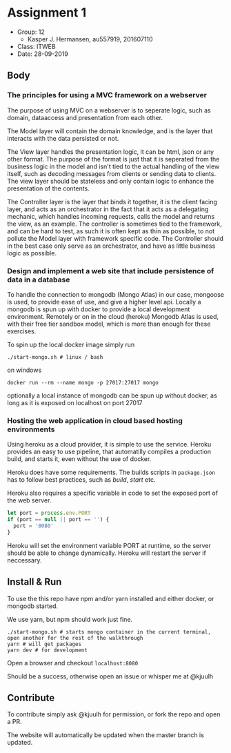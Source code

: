 # Assignment 1

- Group: 12
  - Kasper J. Hermansen, au557919, 201607110
- Class: ITWEB
- Date: 28-09-2019

## Body

### The principles for using a MVC framework on a webserver

The purpose of using MVC on a webserver is to seperate logic, such as domain, dataaccess and presentation from each other.

The Model layer will contain the domain knowledge, and is the layer that interacts with the data persisted or not.

The View layer handles the presentation logic, it can be html, json or any other format. The purpose of the format is just that it is seperated from the business logic in the model and isn't tied to the actual handling of the view itself, such as decoding messages from clients or sending data to clients. The view layer should be stateless and only contain logic to enhance the presentation of the contents.

The Controller layer is the layer that binds it together, it is the client facing layer, and acts as an orchestrator in the fact that it acts as a delegating mechanic, which handles incoming requests, calls the model and returns the view, as an example. The controller is sometimes tied to the framework, and can be hard to test, as such it is often kept as thin as possible, to not pollute the Model layer with framework specific code. The Controller should in the best case only serve as an orchestrator, and have as little business logic as possible.

### Design and implement a web site that include persistence of data in a database

To handle the connection to mongodb (Mongo Atlas) in our case, mongoose is used, to provide ease of use, and give a higher level api. Locally a mongodb is spun up with docker to provide a local development environment. Remotely or on in the cloud (heroku) Mongodb Atlas is used, with their free tier sandbox model, which is more than enough for these exercises.

To spin up the local docker image simply run

`./start-mongo.sh # linux / bash`

on windows

`docker run --rm --name mongo -p 27017:27017 mongo`

optionally a local instance of mongodb can be spun up without docker, as long as it is exposed on localhost on port 27017

### Hosting the web application in cloud based hosting environments

Using heroku as a cloud provider, it is simple to use the service. Heroku provides an easy to use pipeline, that automatilly compiles a production build, and starts it, even without the use of docker.

Heroku does have some requirements. The builds scripts in `package.json` has to follow best practices, such as _build_, _start_ etc. 

Heroku also requires a specific variable in code to set the exposed port of the web server.

```javascript
let port = process.env.PORT
if (port == null || port == '') {
  port = '8080'
}
```

Heroku will set the environment variable PORT at runtime, so the server should be able to change dynamically. Heroku will restart the server if neccessary.

## Install & Run

To use the this repo have npm and/or yarn installed and either docker, or mongodb started.

We use yarn, but npm should work just fine.

```
./start-mongo.sh # starts mongo container in the current terminal, open another for the rest of the walkthrough
yarn # will get packages
yarn dev # for development
```

Open a browser and checkout `localhost:8080`

Should be a success, otherwise open an issue or whisper me at @kjuulh

## Contribute

To contribute simply ask @kjuulh for permission, or fork the repo and open a PR.

The website will automatically be updated when the master branch is updated.
